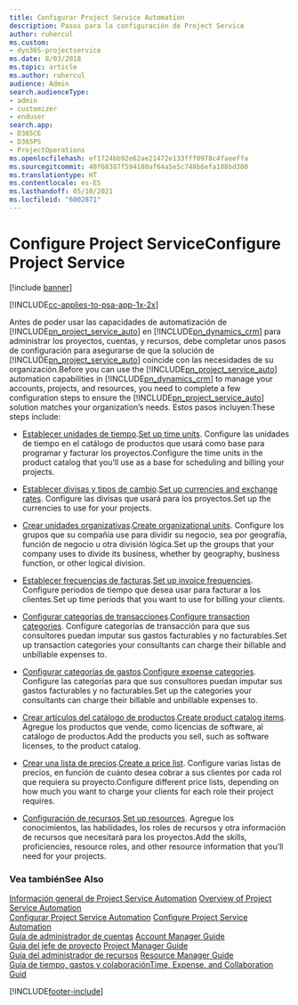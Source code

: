 ```yaml
---
title: Configurar Project Service Automation
description: Pasos para la configuración de Project Service
author: ruhercul
ms.custom:
- dyn365-projectservice
ms.date: 8/03/2018
ms.topic: article
ms.author: ruhercul
audience: Admin
search.audienceType:
- admin
- customizer
- enduser
search.app:
- D365CE
- D365PS
- ProjectOperations
ms.openlocfilehash: ef1724bb92e62ae21472e133fff0978c4faeeffa
ms.sourcegitcommit: 40f68387f594180af64a5e5c748b6efa188bd300
ms.translationtype: HT
ms.contentlocale: es-ES
ms.lasthandoff: 05/10/2021
ms.locfileid: "6002871"
---
```

# <a name="configure-project-service"></a><span data-ttu-id="a8cb8-103">Configure Project Service</span><span class="sxs-lookup"><span data-stu-id="a8cb8-103">Configure Project Service</span></span>

[!include [banner](../includes/psa-now-project-operations.md)]

[!INCLUDE[cc-applies-to-psa-app-1x-2x](../includes/cc-applies-to-psa-app-1x-2x.md)]

<span data-ttu-id="a8cb8-104">Antes de poder usar las capacidades de automatización de [!INCLUDE[pn_project_service_auto](../includes/pn-project-service-auto.md)] en [!INCLUDE[pn_dynamics_crm](../includes/pn-dynamics-crm.md)] para administrar los proyectos, cuentas, y recursos, debe completar unos pasos de configuración para asegurarse de que la solución de [!INCLUDE[pn_project_service_auto](../includes/pn-project-service-auto.md)] coincide con las necesidades de su organización.</span><span class="sxs-lookup"><span data-stu-id="a8cb8-104">Before you can use the [!INCLUDE[pn_project_service_auto](../includes/pn-project-service-auto.md)] automation capabilities in [!INCLUDE[pn_dynamics_crm](../includes/pn-dynamics-crm.md)] to manage your accounts, projects, and resources, you need to complete a few configuration steps to ensure the [!INCLUDE[pn_project_service_auto](../includes/pn-project-service-auto.md)] solution matches your organization’s needs.</span></span> <span data-ttu-id="a8cb8-105">Estos pasos incluyen:</span><span class="sxs-lookup"><span data-stu-id="a8cb8-105">These steps include:</span></span>  
  
-   <span data-ttu-id="a8cb8-106">[Establecer unidades de tiempo](../psa/set-up-time-units.md).</span><span class="sxs-lookup"><span data-stu-id="a8cb8-106">[Set up time units](../psa/set-up-time-units.md).</span></span> <span data-ttu-id="a8cb8-107">Configure las unidades de tiempo en el catálogo de productos que usará como base para programar y facturar los proyectos.</span><span class="sxs-lookup"><span data-stu-id="a8cb8-107">Configure the time units in the product catalog that you’ll use as a base for scheduling and billing your projects.</span></span>  
  
-   <span data-ttu-id="a8cb8-108">[Establecer divisas y tipos de cambio](../psa/set-up-currencies-exchange-rates.md).</span><span class="sxs-lookup"><span data-stu-id="a8cb8-108">[Set up currencies and exchange rates](../psa/set-up-currencies-exchange-rates.md).</span></span> <span data-ttu-id="a8cb8-109">Configure las divisas que usará para los proyectos.</span><span class="sxs-lookup"><span data-stu-id="a8cb8-109">Set up the currencies to use for your projects.</span></span>  
  
-   <span data-ttu-id="a8cb8-110">[Crear unidades organizativas](../psa/create-organizational-units.md).</span><span class="sxs-lookup"><span data-stu-id="a8cb8-110">[Create organizational units](../psa/create-organizational-units.md).</span></span> <span data-ttu-id="a8cb8-111">Configure los grupos que su compañía use para dividir su negocio, sea por geografía, función de negocio u otra división lógica.</span><span class="sxs-lookup"><span data-stu-id="a8cb8-111">Set up the groups that your company uses to divide its business, whether by geography, business function, or other logical division.</span></span>  
  
-   <span data-ttu-id="a8cb8-112">[Establecer frecuencias de facturas](../psa/set-up-invoice-frequencies.md).</span><span class="sxs-lookup"><span data-stu-id="a8cb8-112">[Set up invoice frequencies](../psa/set-up-invoice-frequencies.md).</span></span> <span data-ttu-id="a8cb8-113">Configure periodos de tiempo que desea usar para facturar a los clientes.</span><span class="sxs-lookup"><span data-stu-id="a8cb8-113">Set up time periods that you want to use for billing your clients.</span></span>  
  
-   <span data-ttu-id="a8cb8-114">[Configurar categorías de transacciones](../psa/configure-transaction-categories.md).</span><span class="sxs-lookup"><span data-stu-id="a8cb8-114">[Configure transaction categories](../psa/configure-transaction-categories.md).</span></span> <span data-ttu-id="a8cb8-115">Configure categorías de transacción para que sus consultores puedan imputar sus gastos facturables y no facturables.</span><span class="sxs-lookup"><span data-stu-id="a8cb8-115">Set up transaction categories your consultants can charge their billable and unbillable expenses to.</span></span>  
  
-   <span data-ttu-id="a8cb8-116">[Configurar categorías de gastos](../psa/configure-expense-categories.md).</span><span class="sxs-lookup"><span data-stu-id="a8cb8-116">[Configure expense categories](../psa/configure-expense-categories.md).</span></span> <span data-ttu-id="a8cb8-117">Configure las categorías para que sus consultores puedan imputar sus gastos facturables y no facturables.</span><span class="sxs-lookup"><span data-stu-id="a8cb8-117">Set up the categories your consultants can charge their billable and unbillable expenses to.</span></span>  
  
-   <span data-ttu-id="a8cb8-118">[Crear artículos del catálogo de productos](../psa/create-product-catalog-items.md).</span><span class="sxs-lookup"><span data-stu-id="a8cb8-118">[Create product catalog items](../psa/create-product-catalog-items.md).</span></span> <span data-ttu-id="a8cb8-119">Agregue los productos que vende, como licencias de software, al catálogo de productos.</span><span class="sxs-lookup"><span data-stu-id="a8cb8-119">Add the products you sell, such as software licenses, to the product catalog.</span></span>  
  
-   <span data-ttu-id="a8cb8-120">[Crear una lista de precios](../psa/create-price-list.md).</span><span class="sxs-lookup"><span data-stu-id="a8cb8-120">[Create a price list](../psa/create-price-list.md).</span></span> <span data-ttu-id="a8cb8-121">Configure varias listas de precios, en función de cuánto desea cobrar a sus clientes por cada rol que requiera su proyecto.</span><span class="sxs-lookup"><span data-stu-id="a8cb8-121">Configure different price lists, depending on how much you want to charge your clients for each role their project requires.</span></span>  
  
-   <span data-ttu-id="a8cb8-122">[Configuración de recursos](../psa/set-up-resources.md).</span><span class="sxs-lookup"><span data-stu-id="a8cb8-122">[Set up resources](../psa/set-up-resources.md).</span></span> <span data-ttu-id="a8cb8-123">Agregue los conocimientos, las habilidades, los roles de recursos y otra información de recursos que necesitará para los proyectos.</span><span class="sxs-lookup"><span data-stu-id="a8cb8-123">Add the skills, proficiencies, resource roles, and other resource information that you’ll need for your projects.</span></span>  
  
### <a name="see-also"></a><span data-ttu-id="a8cb8-124">Vea también</span><span class="sxs-lookup"><span data-stu-id="a8cb8-124">See Also</span></span>  
 <span data-ttu-id="a8cb8-125">[Información general de Project Service Automation](../psa/overview.md) </span><span class="sxs-lookup"><span data-stu-id="a8cb8-125">[Overview of Project Service Automation](../psa/overview.md) </span></span>  
 <span data-ttu-id="a8cb8-126">[Configurar Project Service Automation](../psa/configure.md) </span><span class="sxs-lookup"><span data-stu-id="a8cb8-126">[Configure Project Service Automation](../psa/configure.md) </span></span>  
 <span data-ttu-id="a8cb8-127">[Guía de administrador de cuentas](../psa/account-manager-guide.md) </span><span class="sxs-lookup"><span data-stu-id="a8cb8-127">[Account Manager Guide](../psa/account-manager-guide.md) </span></span>  
 <span data-ttu-id="a8cb8-128">[Guía del jefe de proyecto](../psa/project-manager-guide.md) </span><span class="sxs-lookup"><span data-stu-id="a8cb8-128">[Project Manager Guide](../psa/project-manager-guide.md) </span></span>  
 <span data-ttu-id="a8cb8-129">[Guía del administrador de recursos](../psa/resource-manager-guide.md) </span><span class="sxs-lookup"><span data-stu-id="a8cb8-129">[Resource Manager Guide](../psa/resource-manager-guide.md) </span></span>  
 [<span data-ttu-id="a8cb8-130">Guía de tiempo, gastos y colaboración</span><span class="sxs-lookup"><span data-stu-id="a8cb8-130">Time, Expense, and Collaboration Guid</span></span>](../psa/time-expense-collaboration-guide.md)


[!INCLUDE[footer-include](../includes/footer-banner.md)]